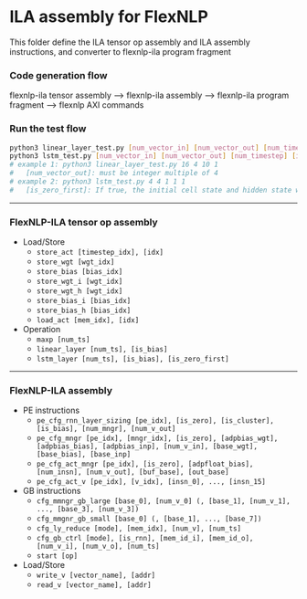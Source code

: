 # ILA assembly for FlexNLP
This folder define the ILA tensor op assembly and ILA assembly instructions, and converter to flexnlp-ila program fragment

### Code generation flow
flexnlp-ila tensor assembly --> flexnlp-ila assembly --> flexnlp-ila program fragment --> flexnlp AXI commands

### Run the test flow
```bash
python3 linear_layer_test.py [num_vector_in] [num_vector_out] [num_timestep] [is_bias]
python3 lstm_test.py [num_vector_in] [num_vector_out] [num_timestep] [is_bias] [is_zero_first]
# example 1: python3 linear_layer_test.py 16 4 10 1
#   [num_vector_out]: must be integer multiple of 4
# example 2: python3 lstm_test.py 4 4 1 1 1
#   [is_zero_first]: If true, the initial cell state and hidden state would be zero
```
---

### FlexNLP-ILA tensor op assembly
- Load/Store
  - `store_act [timestep_idx], [idx]`
  - `store_wgt [wgt_idx]`
  - `store_bias [bias_idx]`
  - `store_wgt_i [wgt_idx]`
  - `store_wgt_h [wgt_idx]`
  - `store_bias_i [bias_idx]`
  - `store_bias_h [bias_idx]`
  - `load_act [mem_idx], [idx]`
- Operation
  - `maxp [num_ts]`
  - `linear_layer [num_ts], [is_bias]`
  - `lstm_layer [num_ts], [is_bias], [is_zero_first]`

---

### FlexNLP-ILA assembly
- PE instructions
  - `pe_cfg_rnn_layer_sizing [pe_idx], [is_zero], [is_cluster], [is_bias], [num_mngr], [num_v_out]`
  - `pe_cfg_mngr [pe_idx], [mngr_idx], [is_zero], [adpbias_wgt], [adpbias_bias], [adpbias_inp], [num_v_in], [base_wgt], [base_bias], [base_inp]`
  - `pe_cfg_act_mngr [pe_idx], [is_zero], [adpfloat_bias], [num_insn], [num_v_out], [buf_base], [out_base]`
  - `pe_cfg_act_v [pe_idx], [v_idx], [insn_0], ..., [insn_15]`
- GB instructions
  - `cfg_mmngr_gb_large [base_0], [num_v_0] (, [base_1], [num_v_1], ..., [base_3], [num_v_3])`
  - `cfg_mmgnr_gb_small [base_0] (, [base_1], ..., [base_7])`
  - `cfg_ly_reduce [mode], [mem_idx], [num_v], [num_ts]`
  - `cfg_gb_ctrl [mode], [is_rnn], [mem_id_i], [mem_id_o], [num_v_i], [num_v_o], [num_ts]`
  - `start [op]`
- Load/Store
  - `write_v [vector_name], [addr]`
  - `read_v [vector_name], [addr]`
